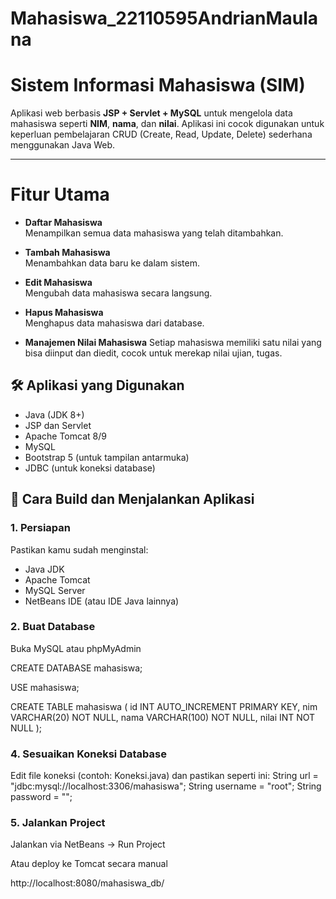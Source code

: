 # Mahasiswa_22110595AndrianMaulana

#  Sistem Informasi Mahasiswa (SIM)

Aplikasi web berbasis **JSP + Servlet + MySQL** untuk mengelola data mahasiswa seperti **NIM**, **nama**, dan **nilai**. Aplikasi ini cocok digunakan untuk keperluan pembelajaran CRUD (Create, Read, Update, Delete) sederhana menggunakan Java Web.

---

#  Fitur Utama

-  **Daftar Mahasiswa**  
  Menampilkan semua data mahasiswa yang telah ditambahkan.

-  **Tambah Mahasiswa**  
  Menambahkan data baru ke dalam sistem.

-  **Edit Mahasiswa**  
  Mengubah data mahasiswa secara langsung.

-  **Hapus Mahasiswa**  
  Menghapus data mahasiswa dari database.

- **Manajemen Nilai Mahasiswa**
Setiap mahasiswa memiliki satu nilai yang bisa diinput dan diedit, cocok untuk merekap nilai ujian, tugas.

## 🛠 Aplikasi yang Digunakan

- Java (JDK 8+)
- JSP dan Servlet
- Apache Tomcat 8/9
- MySQL
- Bootstrap 5 (untuk tampilan antarmuka)
- JDBC (untuk koneksi database)


## 🔧 Cara Build dan Menjalankan Aplikasi

### 1. Persiapan

Pastikan kamu sudah menginstal:
- Java JDK
- Apache Tomcat
- MySQL Server
- NetBeans IDE (atau IDE Java lainnya)

### 2. Buat Database
Buka MySQL atau phpMyAdmin

CREATE DATABASE mahasiswa;

USE mahasiswa;

CREATE TABLE mahasiswa (
  id INT AUTO_INCREMENT PRIMARY KEY,
  nim VARCHAR(20) NOT NULL,
  nama VARCHAR(100) NOT NULL,
  nilai INT NOT NULL
);

### 4. Sesuaikan Koneksi Database
   
Edit file koneksi (contoh: Koneksi.java) dan pastikan seperti ini:
String url = "jdbc:mysql://localhost:3306/mahasiswa";
String username = "root";
String password = "";

### 5. Jalankan Project

Jalankan via NetBeans → Run Project

Atau deploy ke Tomcat secara manual

http://localhost:8080/mahasiswa_db/

